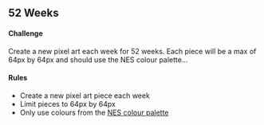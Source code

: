 ## 52 Weeks

#### Challenge

Create a new pixel art each week for 52 weeks. Each piece will be a max of 64px by 64px and should use the NES colour palette...

#### Rules

* Create a new pixel art piece each week
* Limit pieces to 64px by 64px
* Only use colours from the [NES colour palette](http://en.wikipedia.org/wiki/List_of_video_game_console_palettes#Famicom.2FNES)
